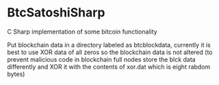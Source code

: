 # BtcSatoshiSharp
C Sharp implementation of some bitcoin functionality

Put blockchain data in a directory labeled as btcblockdata, currently it is best to use XOR data of all zeros so the blockchain data is not altered (to prevent malicious code in blockchain full nodes store the blck data differently and XOR it with the contents of xor.dat which is eight rabdom bytes)
